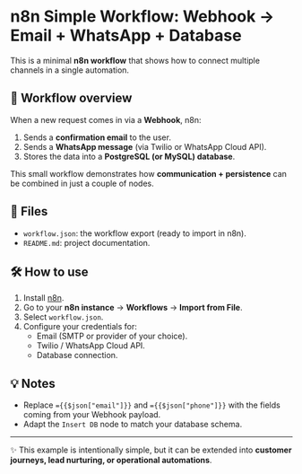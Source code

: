 # n8n Simple Workflow: Webhook → Email + WhatsApp + Database

This is a minimal **n8n workflow** that shows how to connect multiple channels in a single automation.

## 🚀 Workflow overview
When a new request comes in via a **Webhook**, n8n:
1. Sends a **confirmation email** to the user.  
2. Sends a **WhatsApp message** (via Twilio or WhatsApp Cloud API).  
3. Stores the data into a **PostgreSQL (or MySQL) database**.  

This small workflow demonstrates how **communication + persistence** can be combined in just a couple of nodes.

## 📂 Files
- `workflow.json`: the workflow export (ready to import in n8n).
- `README.md`: project documentation.

## 🛠 How to use
1. Install [n8n](https://n8n.io).  
2. Go to your **n8n instance** → **Workflows** → **Import from File**.  
3. Select `workflow.json`.  
4. Configure your credentials for:
   - Email (SMTP or provider of your choice).
   - Twilio / WhatsApp Cloud API.
   - Database connection.

## 💡 Notes
- Replace `={{$json["email"]}}` and `={{$json["phone"]}}` with the fields coming from your Webhook payload.  
- Adapt the `Insert DB` node to match your database schema.  

---

✨ This example is intentionally simple, but it can be extended into **customer journeys, lead nurturing, or operational automations**.
